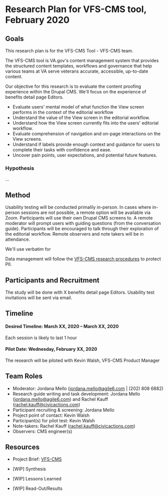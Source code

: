 # Research Plan for VFS-CMS tool, February 2020

## Goals
This research plan is for the VFS-CMS Tool - VFS-CMS team.

The VFS-CMS tool is VA.gov's content management system that provides the structured content templates, workflows and governance that help various teams at VA serve veterans accurate, accessible, up-to-date content.

Our objective for this research is to evaluate the content proofing experience within the Drupal CMS. We'll focus on the experience of benefits detail page Editors. 
* Evaluate users' mental model of what function the View screen performs in the context of the editorial workflow
* Understand the value of the View screen in the editorial workflow.
* Understand how the View screen currently fits into the users' editorial workflow.
* Evaluate comprehension of navigation and on-page interactions on the View screens.
* Understand if labels provide enough context and guidance for users to complete their tasks with confidence and ease.
* Uncover pain points, user expectations, and potential future features.

### Hypothesis
...

## Method	
Usability testing will be conducted primalily in-person. In cases where in-person sessions are not possible, a remote option will be available via Zoom. Participants will use their own Drupal CMS screens to. A remote moderator will prompt users with guiding questions (from the conversation guide). Participants will be encouraged to talk through their exploration of the editorial workflow. Remote observers and note takers will be in attendance.

We'll use verbatim for 

Data management will follow the [VFS-CMS research procedures](https://github.com/department-of-veterans-affairs/va.gov-team/tree/master/platform/cms/authoring-experience/research/research-procedures) to protect PII.

## Participants and Recruitment	
The study will be done with X benefits detail page Editors.
Usability test invitations will be sent via email. 

## Timeline

#### Desired Timeline: March XX, 2020 – March XX, 2020
Each session is likely to last 1 hour

#### Pilot Date: Wednesday, February XX, 2020
The research will be piloted with Kevin Walsh, VFS-CMS Product Manager 

## Team Roles 	
- Moderator: Jordana Mello (jordana.mello@agile6.com | (202) 808 6882)
- Research guide writing and task development: Jordana Mello (jordana.mello@agile6.com) and Rachel Kauff (rachel.kauff@civicactions.com)
- Participant recruiting & screening:	Jordana Mello
- Project point of contact:	Kevin Walsh
- Participant(s) for pilot test: Kevin Walsh
- Note-takers: Rachel Kauff (rachel.kauff@civicactions.com)
- Observers: CMS engineer(s) 

## Resources	
* Project Brief: [VFS-CMS](https://github.com/department-of-veterans-affairs/va.gov-team/tree/master/platform/cms)

* [WIP] Synthesis	

* [WIP] Lessons Learned

* [WIP] Read-Out/Results
